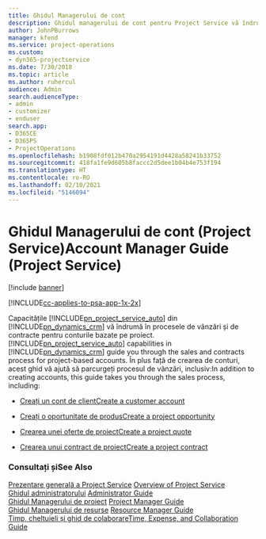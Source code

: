 ```yaml
---
title: Ghidul Managerului de cont
description: Ghidul managerului de cont pentru Project Service vă îndrumă în procesele de vânzări și de contracte pentru conturile bazate pe proiect
author: JohnPBurrows
manager: kfend
ms.service: project-operations
ms.custom:
- dyn365-projectservice
ms.date: 7/30/2018
ms.topic: article
ms.author: ruhercul
audience: Admin
search.audienceType:
- admin
- customizer
- enduser
search.app:
- D365CE
- D365PS
- ProjectOperations
ms.openlocfilehash: b1908fdf012b470a2954191d4428a58241b33752
ms.sourcegitcommit: 418fa1fe9d605b8faccc2d5dee1b04b4e753f194
ms.translationtype: HT
ms.contentlocale: ro-RO
ms.lasthandoff: 02/10/2021
ms.locfileid: "5146094"
---
```

# <a name="account-manager-guide-project-service"></a><span data-ttu-id="1aae1-103">Ghidul Managerului de cont (Project Service)</span><span class="sxs-lookup"><span data-stu-id="1aae1-103">Account Manager Guide (Project Service)</span></span>

[!include [banner](../includes/psa-now-project-operations.md)]

[!INCLUDE[cc-applies-to-psa-app-1x-2x](../includes/cc-applies-to-psa-app-1x-2x.md)]

<span data-ttu-id="1aae1-104">Capacitățile [!INCLUDE[pn_project_service_auto](../includes/pn-project-service-auto.md)] din [!INCLUDE[pn_dynamics_crm](../includes/pn-dynamics-crm.md)] vă îndrumă în procesele de vânzări și de contracte pentru conturile bazate pe proiect.</span><span class="sxs-lookup"><span data-stu-id="1aae1-104">[!INCLUDE[pn_project_service_auto](../includes/pn-project-service-auto.md)] capabilities in [!INCLUDE[pn_dynamics_crm](../includes/pn-dynamics-crm.md)] guide you through the sales and contracts process for project-based accounts.</span></span> <span data-ttu-id="1aae1-105">În plus față de crearea de conturi, acest ghid vă ajută să parcurgeți procesul de vânzări, inclusiv:</span><span class="sxs-lookup"><span data-stu-id="1aae1-105">In addition to creating accounts, this guide takes you through the sales process, including:</span></span>  
  
-   [<span data-ttu-id="1aae1-106">Creați un cont de client</span><span class="sxs-lookup"><span data-stu-id="1aae1-106">Create a customer account</span></span>](../psa/create-customer-account.md)  
  
-   [<span data-ttu-id="1aae1-107">Creați o oportunitate de produs</span><span class="sxs-lookup"><span data-stu-id="1aae1-107">Create a project opportunity</span></span>](../psa/create-project-opportunity.md)  
  
-   [<span data-ttu-id="1aae1-108">Crearea unei oferte de proiect</span><span class="sxs-lookup"><span data-stu-id="1aae1-108">Create a project quote</span></span>](../psa/create-project-quote.md)  
  
-   [<span data-ttu-id="1aae1-109">Crearea unui contract de proiect</span><span class="sxs-lookup"><span data-stu-id="1aae1-109">Create a project contract</span></span>](../psa/create-project-contract.md)  
  
  
### <a name="see-also"></a><span data-ttu-id="1aae1-110">Consultați și</span><span class="sxs-lookup"><span data-stu-id="1aae1-110">See Also</span></span>  
 <span data-ttu-id="1aae1-111">[Prezentare generală a Project Service](../psa/overview.md) </span><span class="sxs-lookup"><span data-stu-id="1aae1-111">[Overview of Project Service](../psa/overview.md) </span></span>  
 <span data-ttu-id="1aae1-112">[Ghidul administratorului](../psa/admin-guide.md) </span><span class="sxs-lookup"><span data-stu-id="1aae1-112">[Administrator Guide](../psa/admin-guide.md) </span></span>  
 <span data-ttu-id="1aae1-113">[Ghidul Managerului de proiect](../psa/project-manager-guide.md) </span><span class="sxs-lookup"><span data-stu-id="1aae1-113">[Project Manager Guide](../psa/project-manager-guide.md) </span></span>  
 <span data-ttu-id="1aae1-114">[Ghidul Managerului de resurse](../psa/resource-manager-guide.md) </span><span class="sxs-lookup"><span data-stu-id="1aae1-114">[Resource Manager Guide](../psa/resource-manager-guide.md) </span></span>  
 [<span data-ttu-id="1aae1-115">Timp, cheltuieli și ghid de colaborare</span><span class="sxs-lookup"><span data-stu-id="1aae1-115">Time, Expense, and Collaboration Guide</span></span>](../psa/time-expense-collaboration-guide.md)
